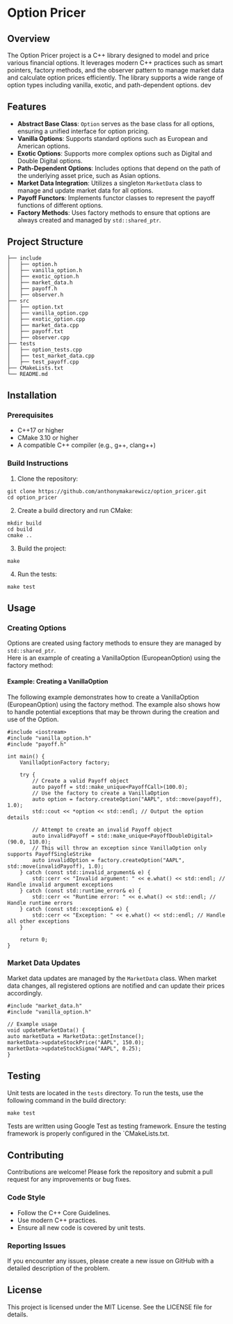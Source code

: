 # Option Pricer

## Overview

The Option Pricer project is a C++ library designed to model and price various financial options. It leverages modern C++ practices such as smart pointers, factory methods, and the observer pattern to manage market data and calculate option prices efficiently. The library supports a wide range of option types including vanilla, exotic, and path-dependent options.
dev
## Features

- **Abstract Base Class**: `Option` serves as the base class for all options, ensuring a unified interface for option pricing.
- **Vanilla Options**: Supports standard options such as European and American options.
- **Exotic Options**: Supports more complex options such as Digital and Double Digital options.
- **Path-Dependent Options**: Includes options that depend on the path of the underlying asset price, such as Asian options.
- **Market Data Integration**: Utilizes a singleton `MarketData` class to manage and update market data for all options.
- **Payoff Functors**: Implements functor classes to represent the payoff functions of different options.
- **Factory Methods**: Uses factory methods to ensure that options are always created and managed by `std::shared_ptr`.

## Project Structure

```plaintext
├── include
│   ├── option.h
│   ├── vanilla_option.h
│   ├── exotic_option.h
│   ├── market_data.h
│   ├── payoff.h
│   ├── observer.h
├── src
│   ├── option.txt
│   ├── vanilla_option.cpp
│   ├── exotic_option.cpp
│   ├── market_data.cpp
│   ├── payoff.txt
│   ├── observer.cpp
├── tests
│   ├── option_tests.cpp
│   ├── test_market_data.cpp
│   ├── test_payoff.cpp
├── CMakeLists.txt
└── README.md
```

## Installation

### Prerequisites
 - C++17 or higher
 - CMake 3.10 or higher 
 - A compatible C++ compiler (e.g., g++, clang++)

### Build Instructions
1. Clone the repository:
```
git clone https://github.com/anthonymakarewicz/option_pricer.git
cd option_pricer
```

2. Create a build directory and run CMake:
```
mkdir build
cd build
cmake ..
```

3. Build the project:
```
make
```

4. Run the tests:
```
make test
```

## Usage

### Creating Options
Options are created using factory methods to ensure they are managed by `std::shared_ptr`. <br>
Here is an example of creating a VanillaOption (EuropeanOption) using the factory method:

#### Example: Creating a VanillaOption 
The following example demonstrates how to create a VanillaOption (EuropeanOption) using the factory method.
The example also shows how to handle potential exceptions that may be thrown during the creation and use of the Option.

```
#include <iostream>
#include "vanilla_option.h"
#include "payoff.h"

int main() {
    VanillaOptionFactory factory;

    try {
        // Create a valid Payoff object
        auto payoff = std::make_unique<PayoffCall>(100.0);
        // Use the factory to create a VanillaOption
        auto option = factory.createOption("AAPL", std::move(payoff), 1.0);
        std::cout << *option << std::endl; // Output the option details

        // Attempt to create an invalid Payoff object
        auto invalidPayoff = std::make_unique<PayoffDoubleDigital>(90.0, 110.0);
        // This will throw an exception since VanillaOption only supports PayoffSingleStrike
        auto invalidOption = factory.createOption("AAPL", std::move(invalidPayoff), 1.0);
    } catch (const std::invalid_argument& e) {
        std::cerr << "Invalid argument: " << e.what() << std::endl; // Handle invalid argument exceptions
    } catch (const std::runtime_error& e) {
        std::cerr << "Runtime error: " << e.what() << std::endl; // Handle runtime errors
    } catch (const std::exception& e) {
        std::cerr << "Exception: " << e.what() << std::endl; // Handle all other exceptions
    }

    return 0;
}
```

### Market Data Updates
Market data updates are managed by the `MarketData` class.
When market data changes, all registered options are notified and can update their prices accordingly.

```
#include "market_data.h"
#include "vanilla_option.h"

// Example usage
void updateMarketData() {
auto marketData = MarketData::getInstance();
marketData->updateStockPrice("AAPL", 150.0);
marketData->updateStockSigma("AAPL", 0.25);
}
```

## Testing

Unit tests are located in the `tests` directory.
To run the tests, use the following command in the build directory:

```
make test
```

Tests are written using Google Test as testing framework.
Ensure the testing framework is properly configured in the `CMakeLists.txt.

## Contributing

Contributions are welcome! Please fork the repository and submit a pull request for any improvements or bug fixes.

### Code Style
- Follow the C++ Core Guidelines. 
- Use modern C++ practices. 
- Ensure all new code is covered by unit tests.

### Reporting Issues
If you encounter any issues, please create a new issue on GitHub with a detailed description of the problem.

## License
This project is licensed under the MIT License. See the LICENSE file for details.